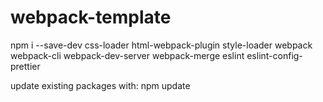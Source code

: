 # webpack-template

npm i --save-dev css-loader html-webpack-plugin style-loader webpack webpack-cli webpack-dev-server webpack-merge eslint eslint-config-prettier


update existing packages with: npm update